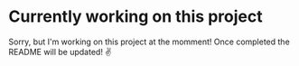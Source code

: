 # Currently working on this project

Sorry, but I'm working on this project at the momment! Once completed the README will be updated! ✌️
